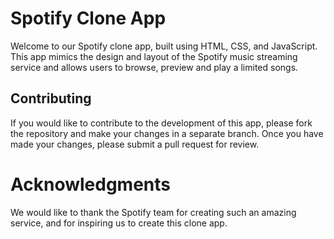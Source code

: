 # Spotify Clone App
Welcome to our Spotify clone app, built using HTML, CSS, and JavaScript. This app mimics the design and layout of the Spotify music streaming service and allows users to browse, preview and play a limited songs.


## Contributing
If you would like to contribute to the development of this app, please fork the repository and make your changes in a separate branch. Once you have made your changes, please submit a pull request for review.

# Acknowledgments
We would like to thank the Spotify team for creating such an amazing service, and for inspiring us to create this clone app.
